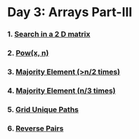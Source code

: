 # Day 3: Arrays Part-III

### 1. [Search in a 2 D matrix](https://github.com/patelhitarth08/Strivers-SDE-Sheet/blob/main/Day_3/1_Search_In_A_2_D_Matrix)

### 2. [Pow(x, n)](https://github.com/patelhitarth08/Strivers-SDE-Sheet/blob/main/Day_3/2_Pow_x_n)

### 3. [Majority Element (>n/2 times)](https://github.com/patelhitarth08/Strivers-SDE-Sheet/blob/main/Day_3/3_Majority_Element_n_2)

### 4. [Majority Element (n/3 times)](https://github.com/patelhitarth08/Strivers-SDE-Sheet/blob/main/Day_3/4_Majority_Element_n_3)

### 5. [Grid Unique Paths](https://github.com/patelhitarth08/Strivers-SDE-Sheet/blob/main/Day_3/5_Grid_Unique_Paths)

### 6. [Reverse Pairs](https://github.com/patelhitarth08/Strivers-SDE-Sheet/blob/main/Day_3/6_Reverse_Pairs)
